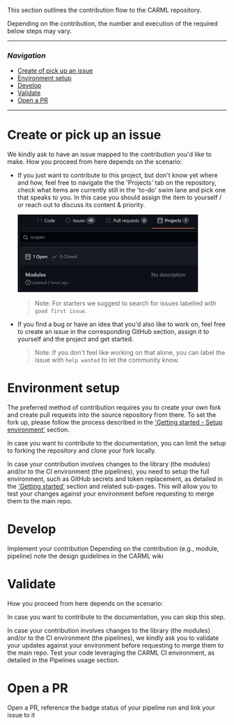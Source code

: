 This section outlines the contribution flow to the CARML repository.

Depending on the contribution, the number and execution of the required below steps may vary.

---

### _Navigation_

- [Create of pick up an issue](#Create-or-pick-up-an-issue)
- [Environment setup](#Environment-setup)
- [Develop](#Develop)
- [Validate](#Validate)
- [Open a PR](#Open-a-PR)

---

# Create or pick up an issue

We kindly ask to have an issue mapped to the contribution you'd like to make.
How you proceed from here depends on the scenario:

- If you just want to contribute to this project, but don't know yet where and how, feel free to navigate the the 'Projects' tab on the repository, check what items are currently still in the 'to-do' swim lane and pick one that speaks to you. In this case you should assign the item to yourself / or reach out to discuss its content & priority.

   <img src="./media/projectsTab.jpg" alt="Projects Tab" height="178" width="414">

  > Note: For starters we suggest to search for issues labelled with `good first issue`.

- If you find a bug or have an idea that you'd also like to work on, feel free to create an issue in the corresponding GitHub section, assign it to yourself and the project and get started.

  > Note: If you don't feel like working on that alone, you can label the issue with `help wanted` to let the community know.

# Environment setup

The preferred method of contribution requires you to create your own fork and create pull requests into the source repository from there. To set the fork up, please follow the process described in the ['Getting started - Setup environment'](./Getting%20started%20-%20Setup%20environment) section.

In case you want to contribute to the documentation, you can limit the setup to forking the repository and clone your fork locally.

In case your contribution involves changes to the library (the modules) and/or to the CI environment (the pipelines), you need to setup the full environment, such as GitHub secrets and token replacement, as detailed in the ['Getting started'](./Getting%20started) section and related sub-pages. This will allow you to test your changes against your environment before requesting to merge them to the main repo.

# Develop
Implement your contribution
Depending on the contribution (e.g., module, pipeline) note the design guidelines in the CARML wiki

# Validate
How you proceed from here depends on the scenario:

In case you want to contribute to the documentation, you can skip this step.

In case your contribution involves changes to the library (the modules) and/or to the CI environment (the pipelines), we kindly ask you to validate your updates against your environment before requesting to merge them to the main repo. Test your code leveraging the CARML CI environment, as detailed in the Pipelines usage section.

# Open a PR
Open a PR, reference the badge status of your pipeline run and link your issue to it


